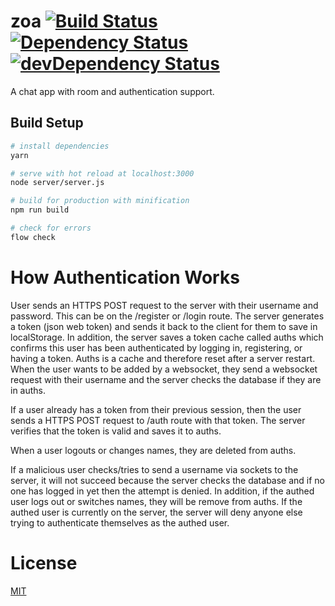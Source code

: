 # zoa [![Build Status](https://travis-ci.org/FakeSloth/zoa.svg?branch=master)](https://travis-ci.org/FakeSloth/zoa) [![Dependency Status](https://david-dm.org/FakeSloth/zoa.svg)](https://david-dm.org/FakeSloth/zoa) [![devDependency Status](https://david-dm.org/FakeSloth/zoa/dev-status.svg)](https://david-dm.org/FakeSloth/zoa#info=devDependencies)

A chat app with room and authentication support.

## Build Setup

``` bash
# install dependencies
yarn

# serve with hot reload at localhost:3000
node server/server.js

# build for production with minification
npm run build

# check for errors
flow check
```

# How Authentication Works

User sends an HTTPS POST request to the server with their username and password.
This can be on the /register or /login route. The server generates a token
(json web token) and sends it back to the client for them to save in
localStorage. In addition, the server saves a token cache called auths which
confirms this user has been authenticated by logging in, registering, or having
a token. Auths is a cache and therefore reset after a server restart. When
the user wants to be added by a websocket, they send a websocket request with
their username and the server checks the database if they are in auths.

If a user already has a token from their previous session, then the user sends a
HTTPS POST request to /auth route with that token. The server verifies that
the token is valid and saves it to auths.

When a user logouts or changes names, they are deleted from auths.

If a malicious user checks/tries to send a username via sockets to the server,
it will not succeed because the server checks the database and if no one has logged in
yet then the attempt is denied. In addition, if the authed user logs out or switches names,
they will be remove from auths. If the authed user is currently on the server, the
server will deny anyone else trying to authenticate themselves as the authed user.

# License

[MIT](LICENSE)
